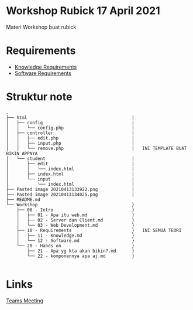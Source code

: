 # Workshop Rubick 17 April 2021
Materi Workshop buat rubick   


# Requirements
- [Knowledge Requirements](https://github.com/no0g/webdev-rubick-workshop/blob/master/Workshop/10%20-%20Requirements/11%20-%20Knowledge.md)
- [Software Requirements](https://github.com/no0g/webdev-rubick-workshop/blob/master/Workshop/10%20-%20Requirements/12%20-%20Software.md)

# Struktur note
```
.
├── html                                        |
│   ├── config                                  |
│   │   └── config.php                          |
│   ├── controller                              |
│   │   ├── edit.php                            |
│   │   ├── input.php                           |
│   │   └── remove.php                          |   INI TEMPLATE BUAT BIKIN APPNYA
│   └── student                                 |
│       ├── edit                                |
│       │   └── index.html                      |
│       ├── index.html                          |
│       └── input                               |
│           └── index.html                      |
├── Pasted image 20210413133922.png             |
├── Pasted image 20210413134025.png             |
├── README.md     
└── Workshop                                    }
    ├── 00 - Intro                              }
    │   ├── 01 - Apa itu web.md                 }
    │   ├── 02 - Server dan Client.md           }
    │   └── 03 - Web Development.md             }
    ├── 10 - Requirements                       }   INI SEMUA TEORI
    │   ├── 11 - Knowledge.md                   }
    │   └── 12 - Software.md                    }
    └── 20 - Hands on                           }
        ├── 21 - Apa yg kta akan bikin?.md      }
        └── 22 - komponennya apa aj.md          }


```


# Links
[Teams Meeting]()
